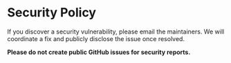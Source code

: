 # Security Policy

If you discover a security vulnerability, please email the maintainers.
We will coordinate a fix and publicly disclose the issue once resolved.

**Please do not create public GitHub issues for security reports.**
